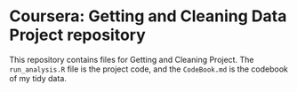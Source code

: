 Coursera: Getting and Cleaning Data Project repository
============================

This repository contains files for Getting and Cleaning Project.
The `run_analysis.R` file is the project code, and the `CodeBook.md` is the codebook of my tidy data.


